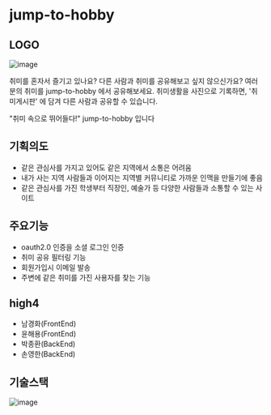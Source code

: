 # jump-to-hobby
## LOGO
![image](https://cdn.discordapp.com/attachments/907147691765674049/907910847534366730/logo_2.png)

취미를 혼자서 즐기고 있나요?
다른 사람과 취미를 공유해보고 싶지 않으신가요?
여러분의 취미를 jump-to-hobby 에서 공유해보세요.
취미생활을 사진으로 기록하면, '취미게시판' 에 담겨 다른 사람과 공유할 수 있습니다.

"취미 속으로 뛰어들다!"
jump-to-hobby 입니다
## 기획의도
- 같은 관심사를 가지고 있어도 같은 지역에서 소통은 어려움
- 내가 사는 지역 사람들과 이어지는 지역별 커뮤니티로 가까운 인맥을 만들기에 좋음
- 같은 관심사를 가진 학생부터 직장인, 예술가 등 다양한 사람들과 소통할 수 있는 사이트
## 주요기능
- oauth2.0 인증을 소셜 로그인 인증
- 취미 공유 필터링 기능
- 회원가입시 이메일 발송
- 주변에 같은 취미를 가진 사용자를 찾는 기능

## high4
- 남경화(FrontEnd)
- 윤해용(FrontEnd)
- 박종환(BackEnd)
- 손영한(BackEnd)

## 기술스택
![image](https://cdn.discordapp.com/attachments/907147691765674046/908148385255665744/httpswww.figma.comfile4IJ8yj0J3fln5sUGf8L1Ijhigh4node-id03A1_2.png)
